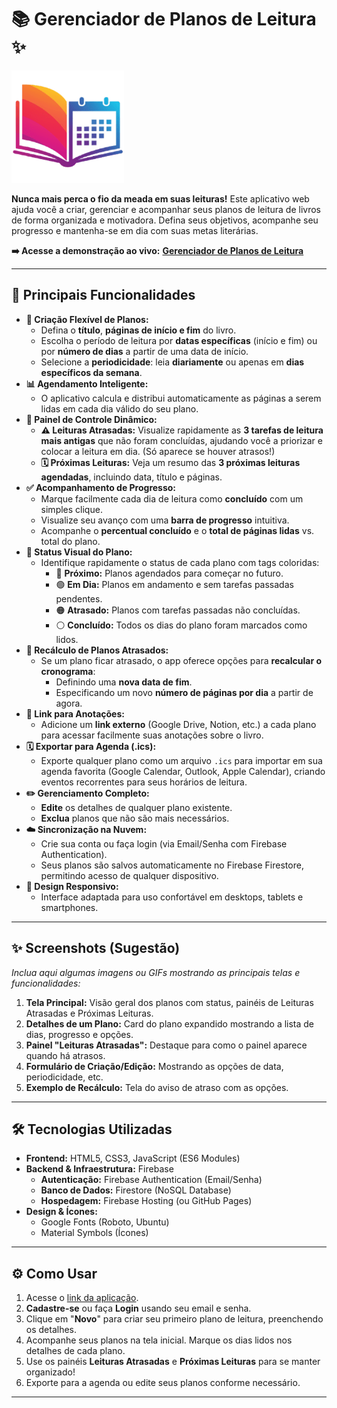 # 📚 Gerenciador de Planos de Leitura ✨

[![Logo](logo.png)](https://fernnog.github.io/Plano-leitura-livros/)
<!-- Adicione badges aqui se desejar (ex: build status, license) -->

**Nunca mais perca o fio da meada em suas leituras!** Este aplicativo web ajuda você a criar, gerenciar e acompanhar seus planos de leitura de livros de forma organizada e motivadora. Defina seus objetivos, acompanhe seu progresso e mantenha-se em dia com suas metas literárias.

**➡️ Acesse a demonstração ao vivo:** [**Gerenciador de Planos de Leitura**](https://fernnog.github.io/Plano-leitura-livros/)

---

## 🚀 Principais Funcionalidades

*   **📅 Criação Flexível de Planos:**
    *   Defina o **título**, **páginas de início e fim** do livro.
    *   Escolha o período de leitura por **datas específicas** (início e fim) ou por **número de dias** a partir de uma data de início.
    *   Selecione a **periodicidade**: leia **diariamente** ou apenas em **dias específicos da semana**.
*   **📊 Agendamento Inteligente:**
    *   O aplicativo calcula e distribui automaticamente as páginas a serem lidas em cada dia válido do seu plano.
*   **🔔 Painel de Controle Dinâmico:**
    *   **⚠️ Leituras Atrasadas:** Visualize rapidamente as **3 tarefas de leitura mais antigas** que não foram concluídas, ajudando você a priorizar e colocar a leitura em dia. (Só aparece se houver atrasos!)
    *   **🗓️ Próximas Leituras:** Veja um resumo das **3 próximas leituras agendadas**, incluindo data, título e páginas.
*   **✅ Acompanhamento de Progresso:**
    *   Marque facilmente cada dia de leitura como **concluído** com um simples clique.
    *   Visualize seu avanço com uma **barra de progresso** intuitiva.
    *   Acompanhe o **percentual concluído** e o **total de páginas lidas** vs. total do plano.
*   **🚦 Status Visual do Plano:**
    *   Identifique rapidamente o status de cada plano com tags coloridas:
        *   🔵 **Próximo:** Planos agendados para começar no futuro.
        *   🟢 **Em Dia:** Planos em andamento e sem tarefas passadas pendentes.
        *   🟠 **Atrasado:** Planos com tarefas passadas não concluídas.
        *   ⚪ **Concluído:** Todos os dias do plano foram marcados como lidos.
*   **🔄 Recálculo de Planos Atrasados:**
    *   Se um plano ficar atrasado, o app oferece opções para **recalcular o cronograma**:
        *   Definindo uma **nova data de fim**.
        *   Especificando um novo **número de páginas por dia** a partir de agora.
*   **🔗 Link para Anotações:**
    *   Adicione um **link externo** (Google Drive, Notion, etc.) a cada plano para acessar facilmente suas anotações sobre o livro.
*   **🗓️ Exportar para Agenda (.ics):**
    *   Exporte qualquer plano como um arquivo `.ics` para importar em sua agenda favorita (Google Calendar, Outlook, Apple Calendar), criando eventos recorrentes para seus horários de leitura.
*   **✏️ Gerenciamento Completo:**
    *   **Edite** os detalhes de qualquer plano existente.
    *   **Exclua** planos que não são mais necessários.
*   **☁️ Sincronização na Nuvem:**
    *   Crie sua conta ou faça login (via Email/Senha com Firebase Authentication).
    *   Seus planos são salvos automaticamente no Firebase Firestore, permitindo acesso de qualquer dispositivo.
*   **📱 Design Responsivo:**
    *   Interface adaptada para uso confortável em desktops, tablets e smartphones.

---

## ✨ Screenshots (Sugestão)

*Inclua aqui algumas imagens ou GIFs mostrando as principais telas e funcionalidades:*

1.  **Tela Principal:** Visão geral dos planos com status, painéis de Leituras Atrasadas e Próximas Leituras.
2.  **Detalhes de um Plano:** Card do plano expandido mostrando a lista de dias, progresso e opções.
3.  **Painel "Leituras Atrasadas":** Destaque para como o painel aparece quando há atrasos.
4.  **Formulário de Criação/Edição:** Mostrando as opções de data, periodicidade, etc.
5.  **Exemplo de Recálculo:** Tela do aviso de atraso com as opções.

---

## 🛠️ Tecnologias Utilizadas

*   **Frontend:** HTML5, CSS3, JavaScript (ES6 Modules)
*   **Backend & Infraestrutura:** Firebase
    *   **Autenticação:** Firebase Authentication (Email/Senha)
    *   **Banco de Dados:** Firestore (NoSQL Database)
    *   **Hospedagem:** Firebase Hosting (ou GitHub Pages)
*   **Design & Ícones:**
    *   Google Fonts (Roboto, Ubuntu)
    *   Material Symbols (Ícones)

---

## ⚙️ Como Usar

1.  Acesse o [link da aplicação](https://fernnog.github.io/Plano-leitura-livros/).
2.  **Cadastre-se** ou faça **Login** usando seu email e senha.
3.  Clique em "**Novo**" para criar seu primeiro plano de leitura, preenchendo os detalhes.
4.  Acompanhe seus planos na tela inicial. Marque os dias lidos nos detalhes de cada plano.
5.  Use os painéis **Leituras Atrasadas** e **Próximas Leituras** para se manter organizado!
6.  Exporte para a agenda ou edite seus planos conforme necessário.

---
